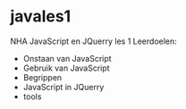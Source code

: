 # javales1
NHA JavaScript en JQuerry les 1
Leerdoelen:
-  Onstaan van JavaScript
- Gebruik van JavaScript
- Begrippen
-  JavaScript in JQuerry
- tools
